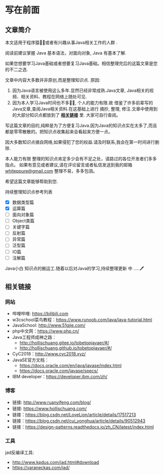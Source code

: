 # 写在前面

## 文章简介

本文适用于程序猿👨‍💻或者有兴趣从事Java相关工作的人群 .

阅读前建议掌握 Java 基本语法，对面向对象, Java 有基本了解.

如果您想要学习Java基础或者想要复习Java基础。相信整理完后的这篇文章是您的不二之选. 

文章中内容大多数并非原创,而是整理知识点.
原因:

1. 因为Java语言被使用这么多年.显然已经非常成熟.Java文章, Java相关的视频、相关资料、教程在网络上随处可见. 
2. 因为本人学习Java时间也不多👨‍🎓, 个人的能力有限.故 借鉴了许多前辈写的Java文章,查阅Java相关资料.在这基础上进行 摘抄, 整理, 修注.文章中使用到的大部分知识点都放到了 **[相关链接](#相关链接)** 里. 大家可自行查阅。

写这篇文章的目的,纯粹是为了方便复习Java.因为Java的知识点实在太多了,而且都是零零散散的。把知识点收集起来会看起来方便一点。

因大多数知识点摘自网络,如果侵犯了您的权益.请及时联系,我会在第一时间进行删除.

本人能力有限 整理的知识点肯定多少会有不足之处，请路过的各位开发者们多多指点。
如果有意见或者建议,请在评论留言或者私信发送到我的邮箱 whiteppure@gmail.com
整理不易，多多包涵。

希望这篇文章能够帮助到您.

持续整理知识点参考列表
- [x] 数据类型篇
- [x] 运算篇
- [ ] 面向对象篇
- [ ] Object类篇
- [ ] 关键字篇
- [ ] 反射篇
- [ ] 异常篇
- [ ] 泛型篇
- [ ] IO篇
- [ ] 注解篇

Java小白 知识点的搬运工.随着以后对Java的学习,持续整理更新 中  .....🖊

## 相关链接
### 网站
- 哔哩哔哩: https://bilibili.com
- w3cschool菜鸟教程：https://www.runoob.com/java/java-tutorial.html
- JavaSchool: http://www.51gjie.com/
- php中文网：https://www.php.cn/
- Java工程师成神之路：
    - http://hollischuang.gitee.io/tobetopjavaer/#/
    - http://hollischuang.github.io/tobetopjavaer/#/
- CyC2018：http://www.cyc2018.xyz/
- JavaSE官方文档：
    - https://docs.oracle.com/en/java/javase/index.html
    - https://docs.oracle.com/javase/specs/
- IBM developer：https://developer.ibm.com/zh/

### 博客
- 链接: http://www.ruanyifeng.com/blog/
- 链接: https://www.hollischuang.com/
- 链接：https://blog.csdn.net/LoveLion/article/details/17517213
- 链接：https://blog.csdn.net/cui_yonghua/article/details/90512943
- 链接：https://design-patterns.readthedocs.io/zh_CN/latest/index.html

### 工具
jad反编译工具: 
- http://www.kpdus.com/jad.html#download
- https://varaneckas.com/jad/
